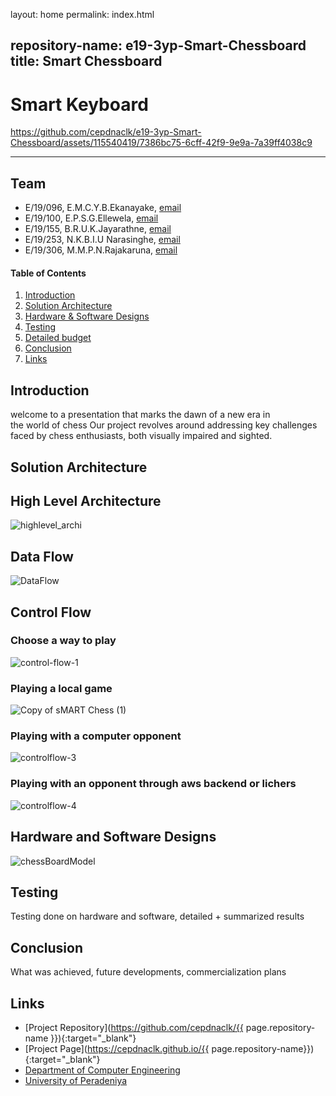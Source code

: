 layout: home
permalink: index.html

repository-name: e19-3yp-Smart-Chessboard
title: Smart Chessboard
---

[comment]: # "This is the standard layout for the project, but you can clean this and use your own template"

# Smart Keyboard

https://github.com/cepdnaclk/e19-3yp-Smart-Chessboard/assets/115540419/7386bc75-6cff-42f9-9e9a-7a39ff4038c9

---

## Team
-  E/19/096, E.M.C.Y.B.Ekanayake, [email](e19096@eng.pdn.ac.lk)
-  E/19/100, E.P.S.G.Ellewela, [email](e19100@eng.pdn.ac.lk)
-  E/19/155, B.R.U.K.Jayarathne, [email](e19155@eng.pdn.ac.lk)
-  E/19/253, N.K.B.I.U Narasinghe, [email](e19253@eng.pdn.ac.lk)
-  E/19/306, M.M.P.N.Rajakaruna, [email](e19306@eng.pdn.ac.lk)

<!-- Image (photo/drawing of the final hardware) should be here -->

<!-- This is a sample image, to show how to add images to your page. To learn more options, please refer [this](https://projects.ce.pdn.ac.lk/docs/faq/how-to-add-an-image/) -->

<!-- ![Sample Image](./images/sample.png) -->

#### Table of Contents
1. [Introduction](#introduction)
2. [Solution Architecture](#solution-architecture )
3. [Hardware & Software Designs](#hardware-and-software-designs)
4. [Testing](#testing)
5. [Detailed budget](#detailed-budget)
6. [Conclusion](#conclusion)
7. [Links](#links)

## Introduction

welcome to a presentation that marks the dawn of a new era in the world of chess
Our project revolves around addressing key challenges faced by chess enthusiasts, both visually impaired and sighted.


## Solution Architecture

<h2>High Level Architecture</h2>

![highlevel_archi](https://github.com/cepdnaclk/e19-3yp-Smart-Keyboard/assets/115540884/fc9bb615-1ec0-4e7b-aaeb-0869a08dcda3)

<h2>Data Flow</h2>

![DataFlow](https://github.com/cepdnaclk/e19-3yp-Smart-Keyboard/assets/115540884/9a6249d8-d351-4d92-9b7f-d8eb3b9cede5)

<h2>Control Flow</h2>

<h3>Choose a way to play</h3>

![control-flow-1](https://github.com/cepdnaclk/e19-3yp-Smart-Chessboard/assets/115540884/5e41f244-d92a-4b7a-8587-f401529a23f4)

<h3>Playing a local game</h3>

![Copy of sMART Chess (1)](https://github.com/cepdnaclk/e19-3yp-Smart-Chessboard/assets/115540884/62fac991-d913-4d67-a959-0b89b6a23907)

<h3>Playing with a computer opponent</h3>

![controlflow-3](https://github.com/cepdnaclk/e19-3yp-Smart-Chessboard/assets/115540884/6291e740-944f-4238-8daf-a04e5eea6022)

<h3>Playing with an opponent through aws backend or lichers</h3>

![controlflow-4](https://github.com/cepdnaclk/e19-3yp-Smart-Chessboard/assets/115540884/6e6269cc-1a1c-4b2d-b851-17a1eed633ff)


## Hardware and Software Designs
![chessBoardModel](https://github.com/cepdnaclk/e19-3yp-Smart-Chessboard/assets/115540884/04cd5ef0-84ea-44dd-b3ac-513a46031d11)


## Testing

Testing done on hardware and software, detailed + summarized results


## Conclusion

What was achieved, future developments, commercialization plans

## Links

- [Project Repository](https://github.com/cepdnaclk/{{ page.repository-name }}){:target="_blank"}
- [Project Page](https://cepdnaclk.github.io/{{ page.repository-name}}){:target="_blank"}
- [Department of Computer Engineering](http://www.ce.pdn.ac.lk/)
- [University of Peradeniya](https://eng.pdn.ac.lk/)

[//]: # (Please refer this to learn more about Markdown syntax)
[//]: # (https://github.com/adam-p/markdown-here/wiki/Markdown-Cheatsheet)
